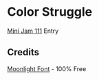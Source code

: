 # Color Struggle
[Mini Jam 111](https://itch.io/jam/mini-jam-111-colors) Entry

## Credits
[Moonlight Font](https://www.dafont.com/moonlight-6.font) - 100% Free
